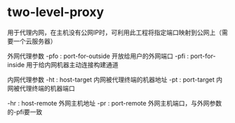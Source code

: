 # two-level-proxy
用于代理内网，在主机没有公网IP时，可利用此工程将指定端口映射到公网上（需要一个云服务器）



外网代理参数
-pfo : port-for-outside  开放给用户的外网端口
-pfi : port-for-inside  用于给内网机器主动连接构建通道


内网代理参数
-ht : host-target 内网被代理终端的机器地址
-pt : port-target 内网被代理终端的机器端口

-hr : host-remote 外网主机地址
-pr : port-remote 外网主机端口，与外网参数的-pfi要一致
